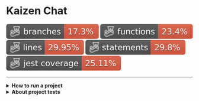 ﻿# Kaizen Chat

![Branches](./assets/badges/coverage-branches.svg)
![Functions](./assets/badges/coverage-functions.svg)
![Lines](./assets/badges/coverage-lines.svg)
![Statements](./assets/badges/coverage-statements.svg)
![Jest coverage](./assets/badges/coverage-jest%20coverage.svg)

---

<details>
<summary><b>How to run a project</b></summary>
 <ul>
 <li> First clone repository </li>
 <li> Second install dependencies using yarn: <br>
  <strong>yarn</strong> or <strong> yarn install </strong>
 </li>
 <li> Please, be confident you setup our 
 <a href='https://github.com/Kostia1507/KaizenChat/tree/dev'>backend</a>
 </li>
  <li> Add <b>.env</b> file with <strong>API_URL</strong> </li>
  <li>
    Run project by using <b>yarn start</b>
 </li>
 </ul>
</details>
<details>
<summary><b>About project tests</b></summary>
<ul>
  <li>To run test use <b>yarn test</b> or <b>yarn test:coverage</b></li>
  <li>We are using <a href="https://docs.expo.dev/guides/testing-with-jest"><b>Jest</b></a> and <a href="https://callstack.github.io/react-native-testing-library/"><b>Testing library</b></a>  to try to make integration tests</li>
</ul>
</details>
